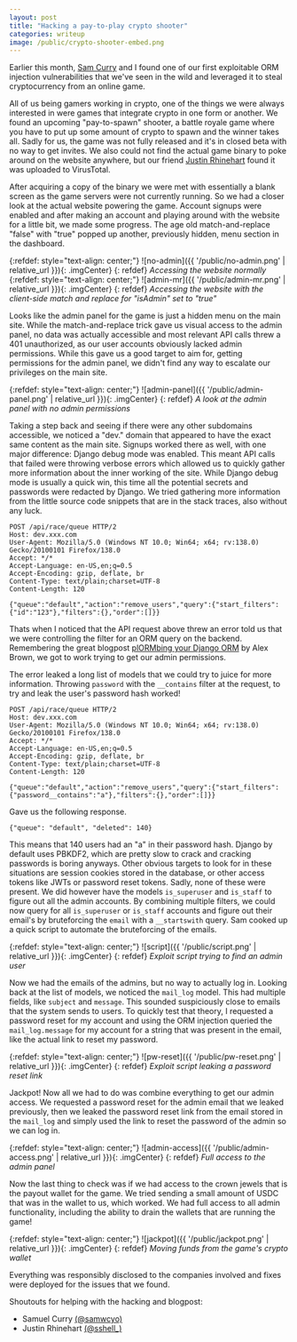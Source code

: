 ```yaml
---
layout: post
title: "Hacking a pay-to-play crypto shooter"
categories: writeup
image: /public/crypto-shooter-embed.png
---
```


Earlier this month, [Sam Curry](https://x.com/samwcyo) and I found one of our first exploitable ORM injection vulnerabilities that we've seen in the wild and leveraged it to steal cryptocurrency from an online game.

All of us being gamers working in crypto, one of the things we were always interested in were games that integrate crypto in one form or another. We found an upcoming "pay-to-spawn" shooter, a battle royale game where you have to put up some amount of crypto to spawn and the winner takes all.
Sadly for us, the game was not fully released and it's in closed beta with no way to get invites. 
We also could not find the actual game binary to poke around on the website anywhere, but our friend [Justin Rhinehart](https://x.com/sshell_) found it was uploaded to VirusTotal.

After acquiring a copy of the binary we were met with essentially a blank screen as the game servers were not currently running. So we had a closer look at the actual website powering the game. Account signups were enabled and after making an account and playing around with the website for a little bit, we made some progress. The age old match-and-replace "false" with "true" popped up another, previously hidden, menu section in the dashboard.

{:refdef: style="text-align: center;"}
![no-admin]({{ '/public/no-admin.png' | relative_url }}){: .imgCenter}
{: refdef}
*Accessing the website normally*
{:refdef: style="text-align: center;"}
![admin-mr]({{ '/public/admin-mr.png' | relative_url }}){: .imgCenter}
{: refdef}
*Accessing the website with the client-side match and replace for "isAdmin" set to "true"*

Looks like the admin panel for the game is just a hidden menu on the main site. While the match-and-replace trick gave us visual access to the admin panel, no data was actually accessible and most relevant API calls threw a 401 unauthorized, as our user accounts obviously lacked admin permissions. While this gave us a good target to aim for, getting permissions for the admin panel, we didn't find any way to escalate our privileges on the main site.

{:refdef: style="text-align: center;"}
![admin-panel]({{ '/public/admin-panel.png' | relative_url }}){: .imgCenter}
{: refdef}
*A look at the admin panel with no admin permissions*

Taking a step back and seeing if there were any other subdomains accessible, we noticed a "dev." domain that appeared to have the exact same content as the main site. Signups worked there as well, with one major difference: Django debug mode was enabled. This meant API calls that failed were throwing verbose errors which allowed us to quickly gather more information about the inner working of the site. 
While Django debug mode is usually a quick win, this time all the potential secrets and passwords were redacted by Django.
We tried gathering more information from the little source code snippets that are in the stack traces, also without any luck.
```
POST /api/race/queue HTTP/2
Host: dev.xxx.com
User-Agent: Mozilla/5.0 (Windows NT 10.0; Win64; x64; rv:138.0) Gecko/20100101 Firefox/138.0
Accept: */*
Accept-Language: en-US,en;q=0.5
Accept-Encoding: gzip, deflate, br
Content-Type: text/plain;charset=UTF-8
Content-Length: 120

{"queue":"default","action":"remove_users","query":{"start_filters":{"id":"123"},"filters":{},"order":[]}}
```
Thats when I noticed that the API request above threw an error told us that we were controlling the filter for an ORM query on the backend.
Remembering the great blogpost [plORMbing your Django ORM](https://www.elttam.com/blog/plormbing-your-django-orm/) by Alex Brown, we got to work trying to get our admin permissions. 

The error leaked a long list of models that we could try to juice for more information. Throwing `password` with the `__contains` filter at the request, to try and leak the user's password hash worked!
```
POST /api/race/queue HTTP/2
Host: dev.xxx.com
User-Agent: Mozilla/5.0 (Windows NT 10.0; Win64; x64; rv:138.0) Gecko/20100101 Firefox/138.0
Accept: */*
Accept-Language: en-US,en;q=0.5
Accept-Encoding: gzip, deflate, br
Content-Type: text/plain;charset=UTF-8
Content-Length: 120

{"queue":"default","action":"remove_users","query":{"start_filters":{"password__contains":"a"},"filters":{},"order":[]}}
```
Gave us the following response.
```
{"queue": "default", "deleted": 140}
```
This means that 140 users had an "a" in their password hash. Django by default uses PBKDF2, which are pretty slow to crack and cracking passwords is boring anyways.
Other obvious targets to look for in these situations are session cookies stored in the database, or other access tokens like JWTs or password reset tokens. 
Sadly, none of these were present. 
We did however have the models `is_superuser` and `is_staff` to figure out all the admin accounts. 
By combining multiple filters, we could now query for all `is_superuser` or `is_staff` accounts and figure out their email's by bruteforcing the `email` with a `__startswith` query.
Sam cooked up a quick script to automate the bruteforcing of the emails.

{:refdef: style="text-align: center;"}
![script]({{ '/public/script.png' | relative_url }}){: .imgCenter}
{: refdef}
*Exploit script trying to find an admin user*

Now we had the emails of the admins, but no way to actually log in. Looking back at the list of models, we noticed the `mail_log` model.
This had multiple fields, like `subject` and `message`. This sounded suspiciously close to emails that the system sends to users.
To quickly test that theory, I requested a password reset for my account and using the ORM injection queried the `mail_log.message` for my account for a string that was present in the email, like the actual link to reset my password.

{:refdef: style="text-align: center;"}
![pw-reset]({{ '/public/pw-reset.png' | relative_url }}){: .imgCenter}
{: refdef}
*Exploit script leaking a password reset link*

Jackpot! Now all we had to do was combine everything to get our admin access.
We requested a password reset for the admin email that we leaked previously, then we leaked the password reset link from the email stored in the `mail_log` and simply used the link to reset the password of the admin so we can log in.

{:refdef: style="text-align: center;"}
![admin-access]({{ '/public/admin-access.png' | relative_url }}){: .imgCenter}
{: refdef}
*Full access to the admin panel*

Now the last thing to check was if we had access to the crown jewels that is the payout wallet for the game. We tried sending a small amount of USDC that was in the wallet to us, which worked. We had full access to all admin functionality, including the ability to drain the wallets that are running the game!

{:refdef: style="text-align: center;"}
![jackpot]({{ '/public/jackpot.png' | relative_url }}){: .imgCenter}
{: refdef}
*Moving funds from the game's crypto wallet*

Everything was responsibly disclosed to the companies involved and fixes were deployed for the issues that we found.

Shoutouts for helping with the hacking and blogpost:
- Samuel Curry [(@samwcyo)](https://x.com/samwcyo)
- Justin Rhinehart [(@sshell_)](https://x.com/sshell_)